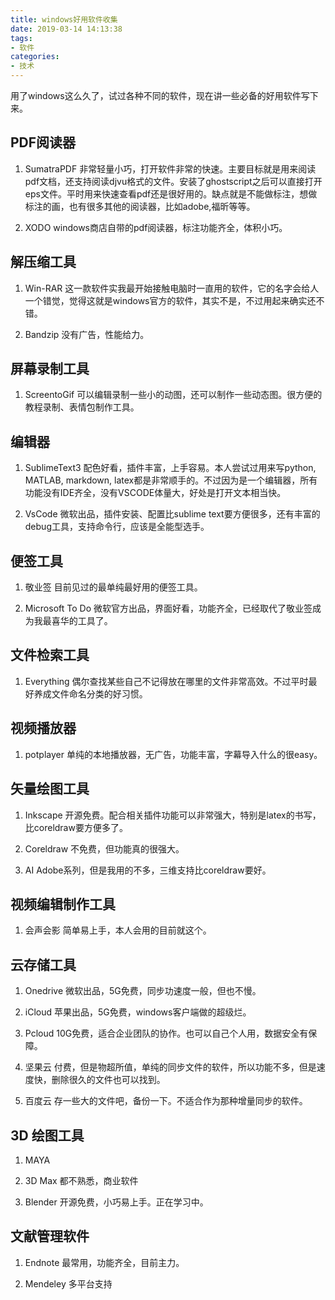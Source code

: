 ```yaml
---
title: windows好用软件收集
date: 2019-03-14 14:13:38
tags:
- 软件
categories:
- 技术
---
```


用了windows这么久了，试过各种不同的软件，现在讲一些必备的好用软件写下来。

## PDF阅读器
1. SumatraPDF
非常轻量小巧，打开软件非常的快速。主要目标就是用来阅读pdf文档，还支持阅读djvu格式的文件。安装了ghostscript之后可以直接打开eps文件。平时用来快速查看pdf还是很好用的。缺点就是不能做标注，想做标注的画，也有很多其他的阅读器，比如adobe,福昕等等。

2. XODO
windows商店自带的pdf阅读器，标注功能齐全，体积小巧。

## 解压缩工具
1. Win-RAR
这一款软件实我最开始接触电脑时一直用的软件，它的名字会给人一个错觉，觉得这就是windows官方的软件，其实不是，不过用起来确实还不错。

2. Bandzip
没有广告，性能给力。

## 屏幕录制工具
1. ScreentoGif 
可以编辑录制一些小的动图，还可以制作一些动态图。很方便的教程录制、表情包制作工具。

## 编辑器
1. SublimeText3
配色好看，插件丰富，上手容易。本人尝试过用来写python, MATLAB, markdown, latex都是非常顺手的。不过因为是一个编辑器，所有功能没有IDE齐全，没有VSCODE体量大，好处是打开文本相当快。

2. VsCode
微软出品，插件安装、配置比sublime text要方便很多，还有丰富的debug工具，支持命令行，应该是全能型选手。

## 便签工具

1. 敬业签
目前见过的最单纯最好用的便签工具。

2. Microsoft To Do
微软官方出品，界面好看，功能齐全，已经取代了敬业签成为我最喜华的工具了。

## 文件检索工具

1. Everything
偶尔查找某些自己不记得放在哪里的文件非常高效。不过平时最好养成文件命名分类的好习惯。

## 视频播放器

1. potplayer
单纯的本地播放器，无广告，功能丰富，字幕导入什么的很easy。

## 矢量绘图工具

1. Inkscape
开源免费。配合相关插件功能可以非常强大，特别是latex的书写，比coreldraw要方便多了。

2. Coreldraw
不免费，但功能真的很强大。
3. AI
Adobe系列，但是我用的不多，三维支持比coreldraw要好。

## 视频编辑制作工具

1. 会声会影
简单易上手，本人会用的目前就这个。

## 云存储工具

1. Onedrive
微软出品，5G免费，同步功速度一般，但也不慢。

2. iCloud
苹果出品，5G免费，windows客户端做的超级烂。

3. Pcloud
10G免费，适合企业团队的协作。也可以自己个人用，数据安全有保障。

4. 坚果云
付费，但是物超所值，单纯的同步文件的软件，所以功能不多，但是速度快，删除很久的文件也可以找到。

5. 百度云
存一些大的文件吧，备份一下。不适合作为那种增量同步的软件。

## 3D 绘图工具
1. MAYA
2. 3D Max
都不熟悉，商业软件

3. Blender
开源免费，小巧易上手。正在学习中。

## 文献管理软件

1. Endnote
最常用，功能齐全，目前主力。

2. Mendeley
多平台支持
